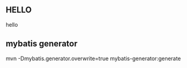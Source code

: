 ## HELLO
hello

## mybatis generator
mvn -Dmybatis.generator.overwrite=true mybatis-generator:generate